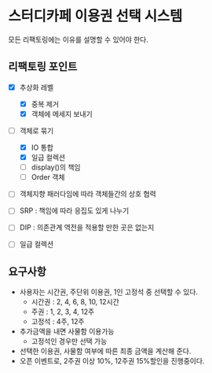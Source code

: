 # 스터디카페 이용권 선택 시스템
모든 리팩토링에는 이유를 설명할 수 있어야 한다.

## 리팩토링 포인트
- [x] 추상화 레벨
  - [x] 중복 제거
  - [x] 객체에 메세지 보내기
- [ ] 객체로 묶기
  - [x] IO 통합
  - [x] 일급 컬렉션
  - [ ] display()의 책임
  - [ ] Order 객체
- [ ] 객체지향 패러다임에 따라 객체들간의 상호 협력
- [ ] SRP : 책임에 따라 응집도 있게 나누기
- [ ] DIP : 의존관계 역전을 적용할 만한 곳은 없는지
- [ ] 일급 컬렉션


## 요구사항
- 사용자는 시간권, 주단위 이용권, 1인 고정석 중 선택할 수 있다.
  - 시간권 : 2, 4, 6, 8, 10, 12시간
  - 주권 : 1, 2, 3, 4, 12주
  - 고정석 : 4주, 12주
- 추가금액을 내면 사물함 이용가능
  - 고정석인 경우만 선택 가능
- 선택한 이용권, 사물함 여부에 따른 최종 금액을 계산해 준다.
- 오픈 이벤트로, 2주권 이상 10%, 12주권 15%할인을 진행중이다.


